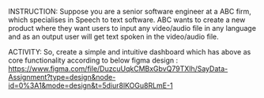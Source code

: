 INSTRUCTION:
Suppose you are a senior software engineer at a ABC firm, which specialises in Speech to text software. ABC wants to create a new product where they want users to input any video/audio file in any language and as an output user will get text spoken in the video/audio file.

ACTIVITY:
So, create a simple and intuitive dashboard which has above as core functionality according to below figma design : 
https://www.figma.com/file/DuzcuUqkCMBxGbvQ79TXlh/SayData-Assignment?type=design&node-id=0%3A1&mode=design&t=5diur8lKOGu8RLmE-1